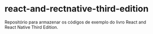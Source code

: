 # react-and-rectnative-third-edition
Repositório para armazenar os códigos de exemplo do livro React and React Native Third Edition.
